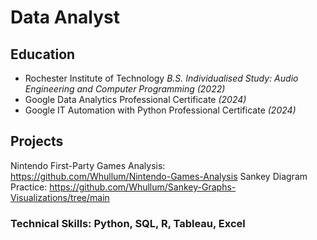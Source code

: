 # Data Analyst

## Education
- Rochester Institute of Technology _B.S. Individualised Study: Audio Engineering and Computer Programming (2022)_
- Google Data Analytics Professional Certificate _(2024)_
- Google IT Automation with Python Professional Certificate _(2024)_

## Projects
Nintendo First-Party Games Analysis: https://github.com/Whullum/Nintendo-Games-Analysis
Sankey Diagram Practice: https://github.com/Whullum/Sankey-Graphs-Visualizations/tree/main

### Technical Skills: Python, SQL, R, Tableau, Excel
